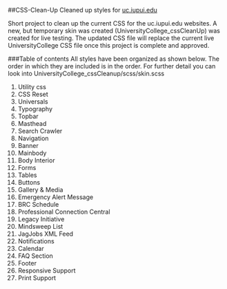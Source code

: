 ##CSS-Clean-Up
Cleaned up styles for [uc.iupui.edu](http://uc.iupui.edu)

Short project to clean up the current CSS for the uc.iupui.edu websites. A new, but temporary skin was created (UniversityCollege_cssCleanUp) was created for live testing. The updated CSS file will replace the current live UniversityCollege CSS file once this project is complete and approved.

###Table of contents
All styles have been organized as shown below. The order in which they are included is in the order. For further detail you can look into UniversityCollege_cssCleanup/scss/skin.scss

 1.  Utility css
 2.  CSS Reset
 3.  Universals
 4.  Typography
 5.  Topbar
 6.  Masthead
 7.  Search Crawler
 8.  Navigation
 9.  Banner
 10. Mainbody
 11. Body Interior
 12. Forms
 13. Tables
 14. Buttons
 15. Gallery & Media
 16. Emergency Alert Message
 17. BRC Schedule
 18. Professional Connection Central
 20. Legacy Initiative
 21. Mindsweep List
 22. JagJobs XML Feed
 23. Notifications
 24. Calendar
 25. FAQ Section
 26. Footer
 27. Responsive Support
 28. Print Support